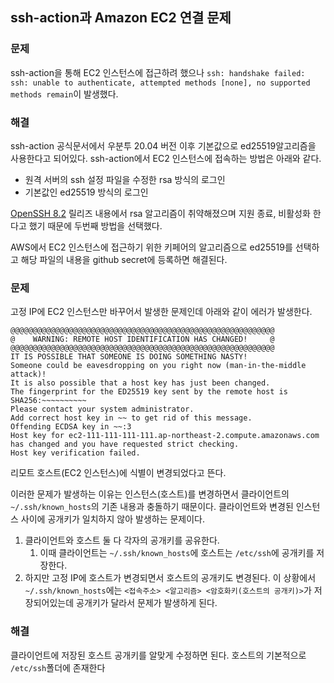## ssh-action과 Amazon EC2 연결 문제

### 문제

ssh-action을 통해 EC2 인스턴스에 접근하려 했으나 `ssh: handshake failed: ssh: unable to authenticate, attempted methods [none], no supported methods remain`이 발생했다.

### 해결

ssh-action 공식문서에서 우분투 20.04 버전 이후 기본값으로 ed25519알고리즘을 사용한다고 되어있다. ssh-action에서 EC2 인스턴스에 접속하는 방법은 아래와 같다.

- 원격 서버의 ssh 설정 파일을 수정한 rsa 방식의 로그인
- 기본값인 ed25519 방식의 로그인

[OpenSSH 8.2](https://www.openssh.com/txt/release-8.2) 릴리즈 내용에서 rsa 알고리즘이 취약해졌으며 지원 종료, 비활성화 한다고 했기 때문에 두번째 방법을 선택했다.

AWS에서 EC2 인스턴스에 접근하기 위한 키페어의 알고리즘으로 ed25519를 선택하고 해당 파일의 내용을 github secret에 등록하면 해결된다.

### 문제

고정 IP에 EC2 인스턴스만 바꾸어서 발생한 문제인데 아래와 같이 에러가 발생한다.

```text
@@@@@@@@@@@@@@@@@@@@@@@@@@@@@@@@@@@@@@@@@@@@@@@@@@@@@@@@@@@
@    WARNING: REMOTE HOST IDENTIFICATION HAS CHANGED!     @
@@@@@@@@@@@@@@@@@@@@@@@@@@@@@@@@@@@@@@@@@@@@@@@@@@@@@@@@@@@
IT IS POSSIBLE THAT SOMEONE IS DOING SOMETHING NASTY!
Someone could be eavesdropping on you right now (man-in-the-middle attack)!
It is also possible that a host key has just been changed.
The fingerprint for the ED25519 key sent by the remote host is
SHA256:~~~~~~~~~~
Please contact your system administrator.
Add correct host key in ~~ to get rid of this message.
Offending ECDSA key in ~~:3
Host key for ec2-111-111-111-111.ap-northeast-2.compute.amazonaws.com has changed and you have requested strict checking.
Host key verification failed.
```

리모트 호스트(EC2 인스턴스)에 식별이 변경되었다고 뜬다.

이러한 문제가 발생하는 이유는 인스턴스(호스트)를 변경하면서 클라이언트의 `~/.ssh/known_hosts`의 기존 내용과 충돌하기 때문이다. 클라이언트와 변경된 인스턴스 사이에 공개키가 일치하지 않아 발생하는 문제이다.

1. 클라이언트와 호스트 둘 다 각자의 공개키를 공유한다.
   1. 이때 클라이언트는 `~/.ssh/known_hosts`에 호스트는 `/etc/ssh`에 공개키를 저장한다.
2. 하지만 고정 IP에 호스트가 변경되면서 호스트의 공개키도 변경된다. 이 상황에서 `~/.ssh/known_hosts`에는 `<접속주소> <알고리즘> <암호화키(호스트의 공개키)>`가 저장되어있는데 공개키가 달라서 문제가 발생하게 된다.

### 해결

클라이언트에 저장된 호스트 공개키를 알맞게 수정하면 된다. 호스트의 기본적으로 `/etc/ssh`폴더에 존재한다
